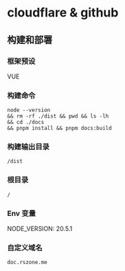 # cloudflare & github

## 构建和部署
### 框架预设
VUE

### 构建命令
```
node --version 
&& rm -rf ./dist && pwd && ls -lh 
&& cd ./docs 
&& pnpm install && pnpm docs:build
```

### 构建输出目录
```text
/dist
```

### 根目录
```text
/
```

### Env 变量
NODE_VERSION: 20.5.1

### 自定义域名
```text
doc.rszone.me
```